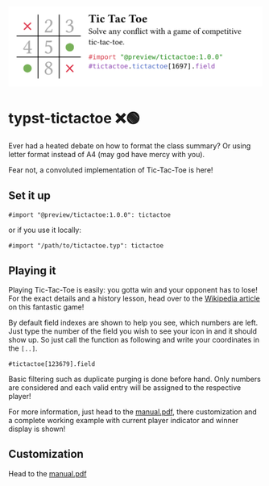 ![left side is a tic tac toe field and on the right is the title "Tic Tac Toe" with the description "Solve any conflict with a game of competitive tic-tac-toe." and a minimal example on using the library.](./docs/banner.png)

# typst-tictactoe ❌🟢



Ever had a heated debate on how to format the class summary? Or using letter format instead of A4 (may god have mercy with you).

Fear not, a convoluted implementation of Tic-Tac-Toe is here!

## Set it up

```typst
#import "@preview/tictactoe:1.0.0": tictactoe
```

or if you use it locally:

```typst
#import "/path/to/tictactoe.typ": tictactoe
```

## Playing it

Playing Tic-Tac-Toe is easily: you gotta win and your opponent has to lose! For the exact details and a history lesson, head over to the [Wikipedia article](https://en.wikipedia.org/wiki/Tic-tac-toe) on this fantastic game!

By default field indexes are shown to help you see, which numbers are left. Just type the number of the field you wish to see your icon in and it should show up. So just call the function as following and write your coordinates in the `[..]`.

```typst
#tictactoe[123679].field
```

Basic filtering such as duplicate purging is done before hand. Only numbers are considered and each valid entry will be assigned to the respective player!

For more information, just head to the [manual.pdf](./manual/manual.pdf), there customization and a complete working example with current player indicator and winner display is shown!

## Customization

Head to the [manual.pdf](./manual/manual.pdf)